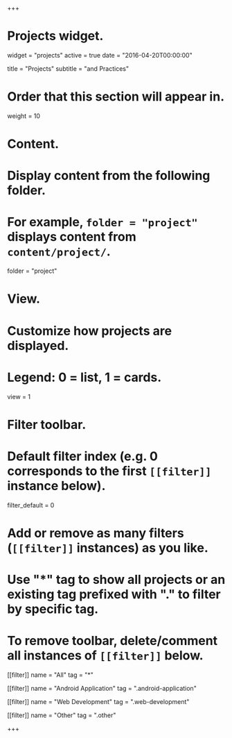 +++
# Projects widget.
widget = "projects"
active = true
date = "2016-04-20T00:00:00"

title = "Projects"
subtitle = "and Practices"

# Order that this section will appear in.
weight = 10

# Content.
# Display content from the following folder.
# For example, `folder = "project"` displays content from `content/project/`.
folder = "project"

# View.
# Customize how projects are displayed.
# Legend: 0 = list, 1 = cards.
view = 1

# Filter toolbar.

# Default filter index (e.g. 0 corresponds to the first `[[filter]]` instance below).
filter_default = 0

# Add or remove as many filters (`[[filter]]` instances) as you like.
# Use "*" tag to show all projects or an existing tag prefixed with "." to filter by specific tag.
# To remove toolbar, delete/comment all instances of `[[filter]]` below.
 [[filter]]
   name = "All"
   tag = "*"
  
[[filter]]
   name = "Android Application"
   tag = ".android-application"
  
 [[filter]]
   name = "Web Development"
   tag = ".web-development"

 [[filter]]
   name = "Other"
   tag = ".other"

+++

